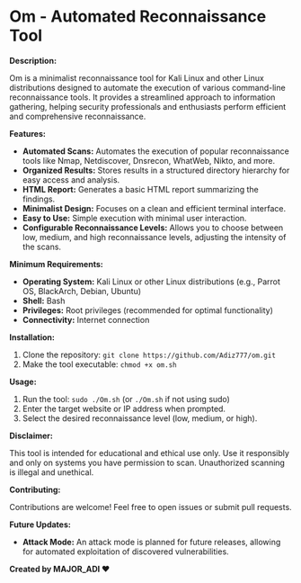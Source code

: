 # Om - Automated Reconnaissance Tool

**Description:**

Om is a minimalist reconnaissance tool for Kali Linux and other Linux distributions designed to automate the execution of various command-line reconnaissance tools. It provides a streamlined approach to information gathering, helping security professionals and enthusiasts perform efficient and comprehensive reconnaissance.

**Features:**

* **Automated Scans:** Automates the execution of popular reconnaissance tools like Nmap, Netdiscover, Dnsrecon, WhatWeb, Nikto, and more.
* **Organized Results:**  Stores results in a structured directory hierarchy for easy access and analysis.
* **HTML Report:** Generates a basic HTML report summarizing the findings.
* **Minimalist Design:**  Focuses on a clean and efficient terminal interface.
* **Easy to Use:**  Simple execution with minimal user interaction.
* **Configurable Reconnaissance Levels:** Allows you to choose between low, medium, and high reconnaissance levels, adjusting the intensity of the scans.

**Minimum Requirements:**

* **Operating System:** Kali Linux or other Linux distributions (e.g., Parrot OS, BlackArch, Debian, Ubuntu)
* **Shell:** Bash
* **Privileges:** Root privileges (recommended for optimal functionality)
* **Connectivity:**  Internet connection

**Installation:**

1. Clone the repository: `git clone https://github.com/Adiz777/om.git`
2. Make the tool executable: `chmod +x om.sh`


**Usage:**

1. Run the tool: `sudo ./Om.sh` (or `./Om.sh` if not using sudo)
2. Enter the target website or IP address when prompted.
3. Select the desired reconnaissance level (low, medium, or high).

**Disclaimer:**

This tool is intended for educational and ethical use only. Use it responsibly and only on systems you have permission to scan. Unauthorized scanning is illegal and unethical.

**Contributing:**

Contributions are welcome! Feel free to open issues or submit pull requests.

**Future Updates:**

* **Attack Mode:**  An attack mode is planned for future releases, allowing for automated exploitation of discovered vulnerabilities.

**Created by MAJOR_ADI ❤️**
